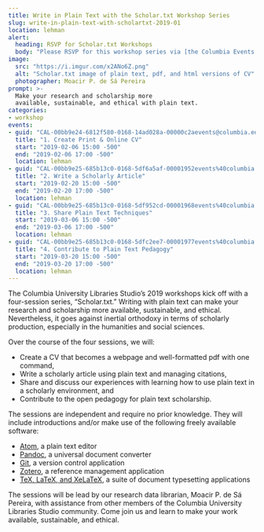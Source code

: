 ```yaml
---
title: Write in Plain Text with the Scholar.txt Workshop Series
slug: write-in-plain-text-with-scholartxt-2019-01
location: lehman
alert:
  heading: RSVP for Scholar.txt Workshops
  body: "Please RSVP for this workshop series via [the Columbia Events page](https://events.columbia.edu/cal/event/eventView.do?b=de&calPath=%2Fpublic%2Fcals%2FMainCal&guid=CAL-00bb9e25-685b13c0-0168-5df6a5af-00001952events@columbia.edu&recurrenceId=)."
image:
  src: "https://i.imgur.com/x2ANo6Z.png"
  alt: "Scholar.txt image of plain text, pdf, and html versions of CV"
  photographer: Moacir P. de Sá Pereira
prompt: >-
  Make your research and scholarship more
  available, sustainable, and ethical with plain text.
categories:
- workshop
events:
- guid: "CAL-00bb9e24-6812f580-0168-14ad028a-00000c2aevents@columbia.edu"
  title: "1. Create Print & Online CV"
  start: "2019-02-06 15:00 -500"
  end: "2019-02-06 17:00 -500"
  location: lehman
- guid: "CAL-00bb9e25-685b13c0-0168-5df6a5af-00001952events%40columbia.edu"
  title: "2. Write a Scholarly Article"
  start: "2019-02-20 15:00 -500"
  end: "2019-02-20 17:00 -500"
  location: lehman
- guid: "CAL-00bb9e25-685b13c0-0168-5df952cd-00001968events%40columbia.edu"
  title: "3. Share Plain Text Techniques"
  start: "2019-03-06 15:00 -500"
  end: "2019-03-06 17:00 -500"
  location: lehman
- guid: "CAL-00bb9e25-685b13c0-0168-5dfc2ee7-00001977events%40columbia.edu"
  title: "4. Contribute to Plain Text Pedagogy"
  start: "2019-03-20 15:00 -500"
  end: "2019-03-20 17:00 -500"
  location: lehman
---
```


The Columbia University Libraries Studio’s 2019 workshops kick off with a
four-session series, “Scholar.txt.” Writing with plain text can make your
research and scholarship more available, sustainable, and ethical.
Nevertheless, it goes against inertial orthodoxy in terms of scholarly
production, especially in the humanities and social sciences.

Over the course of the four sessions, we will:

* Create a CV that becomes a webpage and well-formatted pdf with one command,
* Write a scholarly article using plain text and managing citations,
* Share and discuss our experiences with learning how to use plain text in a
  scholarly environment, and
* Contribute to the open pedagogy for plain text scholarship.

The sessions are independent and require no prior knowledge. They will include
introductions and/or make use of the following freely available software:

* [Atom](http://atom.io), a plain text editor
* [Pandoc](http://pandoc.org), a universal document converter
* [Git](http://git-scm.com), a version control application
* [Zotero](http://zotero.org), a reference management application
* [TeX, LaTeX, and XeLaTeX](http://ctan.org), a suite of document typesetting
applications

The sessions will be lead by our research data librarian, Moacir P. de Sá
Pereira, with assistance from other members of the Columbia University
Libraries Studio community. Come join us and learn to make your work
available, sustainable, and ethical.
